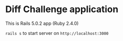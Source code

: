 # Diff Challenge application

This is Rails 5.0.2 app (Ruby 2.4.0)

`rails s` to start server on `http://localhost:3000`
